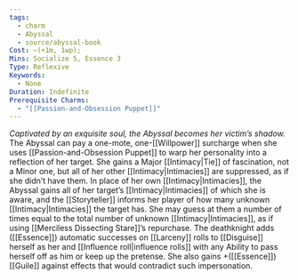 ```yaml
---
tags:
  - charm
  - Abyssal
  - source/abyssal-book
Cost: —(+1m, 1wp); 
Mins: Socialize 5, Essence 3
Type: Reflexive
Keywords:
  - None
Duration: Indefinite
Prerequisite Charms:
  - "[[Passion-and-Obsession Puppet]]"
---
```

*Captivated by an exquisite soul, the Abyssal becomes her victim’s shadow.*
The Abyssal can pay a one-mote, one-[[Willpower]] surcharge when she uses [[Passion-and-Obsession Puppet]] to warp her personality into a reflection of her target. She gains a Major [[Intimacy|Tie]] of fascination, not a Minor one, but all of her other [[Intimacy|Intimacies]] are suppressed, as if she didn’t have them.
In place of her own [[Intimacy|Intimacies]], the Abyssal gains all of her target’s [[Intimacy|Intimacies]] of which she is aware, and the [[Storyteller]] informs her player of how many unknown [[Intimacy|Intimacies]] the target has. She may guess at them a number of times equal to the total number of unknown [[Intimacy|Intimacies]], as if using [[Merciless Dissecting Stare]]’s repurchase.
The deathknight adds ([[Essence]]) automatic successes on [[Larceny]] rolls to [[Disguise]] herself as her and [[Influence roll|influence rolls]] with any Ability to pass herself off as him or keep up the pretense. She also gains +([[Essence]]) [[Guile]] against effects that would contradict such impersonation.